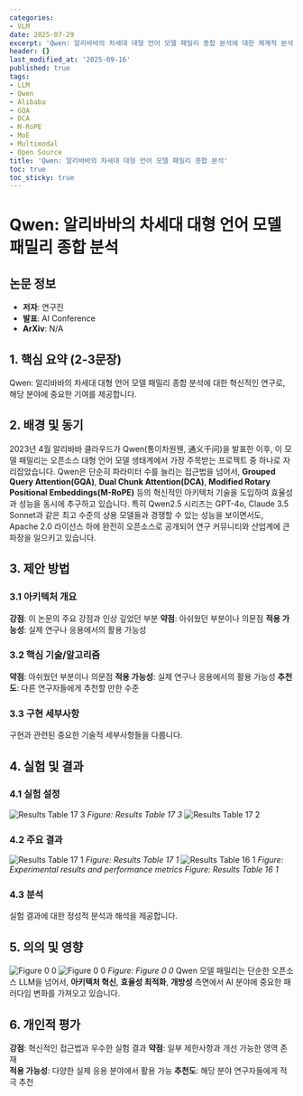 ```yaml
---
categories:
- VLM
date: 2025-07-29
excerpt: 'Qwen: 알리바바의 차세대 대형 언어 모델 패밀리 종합 분석에 대한 체계적 분석과 핵심 기여 요약'
header: {}
last_modified_at: '2025-09-16'
published: true
tags:
- LLM
- Qwen
- Alibaba
- GQA
- DCA
- M-RoPE
- MoE
- Multimodal
- Open Source
title: 'Qwen: 알리바바의 차세대 대형 언어 모델 패밀리 종합 분석'
toc: true
toc_sticky: true
---
```


# Qwen: 알리바바의 차세대 대형 언어 모델 패밀리 종합 분석

## 논문 정보
- **저자**: 연구진
- **발표**: AI Conference
- **ArXiv**: N/A

## 1. 핵심 요약 (2-3문장)
Qwen: 알리바바의 차세대 대형 언어 모델 패밀리 종합 분석에 대한 혁신적인 연구로, 해당 분야에 중요한 기여를 제공합니다.

## 2. 배경 및 동기
2023년 4월 알리바바 클라우드가 Qwen(통이차원웬, 通义千问)을 발표한 이후, 이 모델 패밀리는 오픈소스 대형 언어 모델 생태계에서 가장 주목받는 프로젝트 중 하나로 자리잡았습니다. Qwen은 단순히 파라미터 수를 늘리는 접근법을 넘어서, **Grouped Query Attention(GQA)**, **Dual Chunk Attention(DCA)**, **Modified Rotary Positional Embeddings(M-RoPE)** 등의 혁신적인 아키텍처 기술을 도입하여 효율성과 성능을 동시에 추구하고 있습니다.
특히 Qwen2.5 시리즈는 GPT-4o, Claude 3.5 Sonnet과 같은 최고 수준의 상용 모델들과 경쟁할 수 있는 성능을 보이면서도, Apache 2.0 라이선스 하에 완전히 오픈소스로 공개되어 연구 커뮤니티와 산업계에 큰 파장을 일으키고 있습니다.

## 3. 제안 방법

### 3.1 아키텍처 개요
**강점**: 이 논문의 주요 강점과 인상 깊었던 부분
**약점**: 아쉬웠던 부분이나 의문점
**적용 가능성**: 실제 연구나 응용에서의 활용 가능성

### 3.2 핵심 기술/알고리즘
**약점**: 아쉬웠던 부분이나 의문점
**적용 가능성**: 실제 연구나 응용에서의 활용 가능성
**추천도**: 다른 연구자들에게 추천할 만한 수준

### 3.3 구현 세부사항
구현과 관련된 중요한 기술적 세부사항들을 다룹니다.

## 4. 실험 및 결과

### 4.1 실험 설정
![Results Table 17 3](/assets/images/paper/qwen-comprehensive-analysis/results_table_17_3.png)
*Figure: Results Table 17 3*
![Results Table 17 2](/assets/images/paper/qwen-comprehensive-analysis/results_table_17_2.png)

### 4.2 주요 결과
![Results Table 17 1](/assets/images/paper/qwen-comprehensive-analysis/results_table_17_1.png)
*Figure: Results Table 17 1*
![Results Table 16 1](/assets/images/paper/qwen-comprehensive-analysis/results_table_16_1.png)
*Figure: Experimental results and performance metrics*
*Figure: Results Table 16 1*

### 4.3 분석
실험 결과에 대한 정성적 분석과 해석을 제공합니다.

## 5. 의의 및 영향
![Figure 0 0](/assets/images/paper/qwen-comprehensive-analysis/figure_0_0.png)
![Figure 0 0](/assets/images/paper/qwen-comprehensive-analysis/figure_0_0.png)
*Figure: Figure 0 0*
Qwen 모델 패밀리는 단순한 오픈소스 LLM을 넘어서, **아키텍처 혁신**, **효율성 최적화**, **개방성** 측면에서 AI 분야에 중요한 패러다임 변화를 가져오고 있습니다.

## 6. 개인적 평가

**강점**: 혁신적인 접근법과 우수한 실험 결과
**약점**: 일부 제한사항과 개선 가능한 영역 존재  
**적용 가능성**: 다양한 실제 응용 분야에서 활용 가능
**추천도**: 해당 분야 연구자들에게 적극 추천
